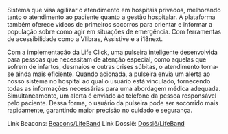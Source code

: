 Sistema que visa agilizar o atendimento em hospitais privados,
melhorando tanto o atendimento ao paciente quanto a gestão hospitalar. A plataforma também
oferece vídeos de primeiros socorros para orientar e informar a população sobre como agir em
situações de emergência. Com ferramentas de acessibilidade como a Vlibras, Assistive e a
i18next.

Com a implementação da Life Click, uma pulseira inteligente desenvolvida para pessoas que
necessitam de atenção especial, como aquelas que sofrem de infartos, desmaios e outras
crises súbitas, o atendimento torna-se ainda mais eficiente. Quando acionada, a pulseira envia
um alerta ao nosso sistema no hospital ao qual o usuário está vinculado, fornecendo todas as
informações necessárias para uma abordagem médica adequada. Simultaneamente, um alerta
é enviado ao telefone da pessoa responsável pelo paciente. Dessa forma, o usuário da pulseira
pode ser socorrido mais rapidamente, garantindo maior precisão no cuidado e segurança.

Link Beacons: [Beacons/LifeBand](https://beacons.ai/lifeband)
Link Dossiê: [Dossiê/LifeBand](https://heyzine.com/flip-book/b7eabb469f.html#page/1)
